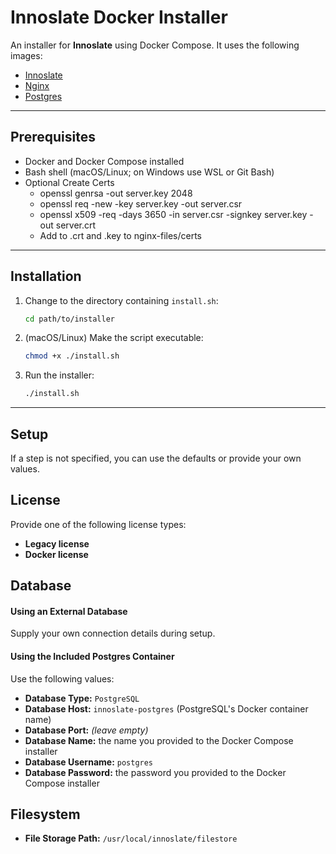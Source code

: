 # Innoslate Docker Installer

An installer for **Innoslate** using Docker Compose. It uses the following images:

- [Innoslate](https://hub.docker.com/r/innoslate/innoslate)
- [Nginx](https://hub.docker.com/_/nginx)
- [Postgres](https://hub.docker.com/_/postgres)

---

## Prerequisites

- Docker and Docker Compose installed
- Bash shell (macOS/Linux; on Windows use WSL or Git Bash)
- Optional Create Certs
  - openssl genrsa -out server.key 2048
  - openssl req -new -key server.key -out server.csr
  - openssl x509 -req -days 3650 -in server.csr -signkey server.key -out server.crt
  - Add to .crt and .key to nginx-files/certs
---

## Installation

1. Change to the directory containing `install.sh`:
   ```sh
   cd path/to/installer
   ```

2. (macOS/Linux) Make the script executable:
   ```sh
   chmod +x ./install.sh
   ```

3. Run the installer:
   ```sh
   ./install.sh
   ```

---

## Setup

If a step is not specified, you can use the defaults or provide your own values.

License
---

Provide one of the following license types:

- **Legacy license**
- **Docker license**

Database
---

#### Using an External Database
Supply your own connection details during setup.

#### Using the Included Postgres Container
Use the following values:

- **Database Type:** `PostgreSQL`
- **Database Host:** `innoslate-postgres` (PostgreSQL's Docker container name)
- **Database Port:** *(leave empty)*
- **Database Name:** the name you provided to the Docker Compose installer
- **Database Username:** `postgres`
- **Database Password:** the password you provided to the Docker Compose installer

Filesystem
---

- **File Storage Path:** `/usr/local/innoslate/filestore`
